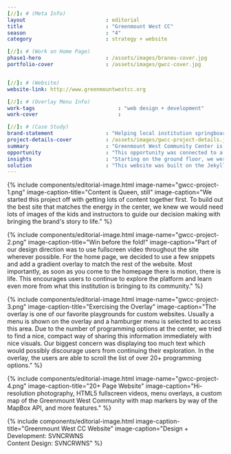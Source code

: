 ```yaml
---
[//]: # (Meta Info)
layout                          : editorial
title 					        : "Greenmount West CC"
season				            : "4"
category						: strategy + website

[//]: # (Work on Home Page)
phase1-hero                     : /assets/images/braneu-cover.jpg
portfolio-cover					: /assets/images/gwcc-cover.jpg


[//]: # (Website)
website-link: http://www.greenmountwestcc.org

[//]: # (Overlay Menu Info)
work-tags 							: "web design + development"
work-cover							:

[//]: # (Case Study)
brand-statement 				: "Helping local institution springboard its iniatitives and resources for community youth in arts + entrepreneurship"
project-details-cover 			: /assets/images/gwcc-project-details.jpg
summary							: "Greenmount West Community Center is a neighborhood institution in the Greenmount West neighborhood of Baltimore City.  Starting in 2016, the founders of the space saw an opportunity to bring programming, snacks, materials and equipment to service the youth 5 - 18 years of age in the neighborhood during evening, weekend and summer hours."
opportunity                     : "This opportunity was connected to a bigger partnership with Mark Bradford and the Baltimore Museum of Art as he prepared for his exhibit opening of Tomorrow’s Another Day in September 2018.  As part of the rollout, Mr. Bradford created a partnership with local community initiatives to sponsor equipment and resources to promote sustainability.  To highlight this work in the center, we began outlining the GWCC story for the new website."
insights 						: "Starting on the ground floor, we were able to pitch in with creating the brand identity, story and tone for how the center would communicate going forward.  We saw opportunities to share past wins, share the schedule of updates with community members, and be a hub of information and access in one of Baltimore’s newly renovated residential spaces."
solution 						: "This website was built on the Jekyll framework which gave us a great amount of flexibility to incorporate the functionality for this site."
---
```


{% include components/editorial-image.html image-name="gwcc-project-1.png" image-caption-title="Content is Queen, still" image-caption="We started this project off with getting lots of content together first.  To build out the best site that matches the energy in the center, we knew we would need lots of images of the kids and instructors to guide our decision making with bringing the brand's story to life." %}

{% include components/editorial-image.html image-name="gwcc-project-2.png" image-caption-title="Win before the fold!" image-caption="Part of our design direction was to use fullscreen video throughout the site wherever possible.  For the home page, we decided to use a few snippets and add a gradient overlay to match the rest of the website.  Most importantly, as soon as you come to the homepage there is motion, there is life.  This encourages users to continue to explore the platform and learn even more from what this institution is bringing to its community." %}


{% include components/editorial-image.html image-name="gwcc-project-3.png" image-caption-title="Exercising the Overlay" image-caption="The overlay is one of our favorite playgrounds for custom websites.  Usually a menu is shown on the overlay and a hamburger menu is selected to access this area.  Due to the number of programming options at the center, we tried to find a nice, compact way of sharing this information immediately with nice visuals.  Our biggest concern was displaying too much text which would possibly discourage users from continuing their exploration.  In the overlay, the users are able to scroll the list of over 20+ programming options." %}

{% include components/editorial-image.html image-name="gwcc-project-4.png" image-caption-title="20+ Page Website" image-caption="Hi-resolution photography, HTML5 fullscreen videos, menu overlays, a custom map of the Greenmount West Community with map markers by way of the MapBox API, and more features." %}

{% include components/editorial-image.html image-caption-title="Greenmount West CC Website" image-caption="Design + Development: SVNCRWNS<br/>Content Design: SVNCRWNS" %}